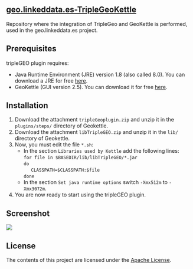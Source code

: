 <html>
	<head></head>
	<body>
		<div id="readme" class="clearfix announce instapaper_body md">
			<article class="markdown-body entry-content" itemprop="mainContentOfPage">
				<h2><a name="welcome" class="anchor" href="#welcome"><span class="octicon octicon-link"></span>geo.linkeddata.es-TripleGeoKettle</a></h2>
				<p>Repository where the integration of TripleGeo and GeoKettle is performed, used in the geo.linkeddata.es project.</p>
				<h2><a name="prerequisites" class="anchor" href="#Prerequisites"><span class="octicon octicon-link"></span></a>Prerequisites</h2>
				tripleGEO plugin requires: 
				<ul>
					<li>Java Runtime Environment (JRE) version 1.8 (also called 8.0). You can download a JRE for free <a href="http://www.oracle.com/technetwork/java/index.html">here</a>.</li>
					<li>GeoKettle (GUI version 2.5). You can download it for free <a href="http://www.spatialytics.org/projects/geokettle/">here</a>.</li>
				</ul>
				<h2><a name="installation" class="anchor" href="#Installation"><span class="octicon octicon-link"></span></a>Installation</h2>
				<ol>
					<li>Download the attachment <code>tripleGeoplugin.zip</code> and unzip it in the <code>plugins/steps/</code> directory of Geokettle.</li>
					<li>Download the attachment <code>libTripleGEO.zip</code> and unzip it in the <code>lib/</code> directory of Geokettle.</li>
					<li>Now, you must edit the file <code>*.sh</code>:<br/>
						<ul>
							<li>In the section <code>Libraries used by Kettle</code> add the following lines:<br/>
								<code>for file in $BASEDIR/lib/libTripleGEO/*.jar</code><br/>
								<code>do</code><br/>
									 &nbsp; &nbsp; &nbsp;<code>CLASSPATH=$CLASSPATH:$file</code><br/>
								<code>done</code>
							</li>
							<li>In the section <code>Set java runtime options</code> switch <code>-Xmx512m</code> to <code>-Xmx3072m</code>.</li>
						</ul>
					</li>
					<li>You are now ready to start using the tripleGEO plugin.</li>
				</ol>
				<h2><a name="screenshot" class="anchor" href="#Screenshot"><span class="octicon octicon-link"></span></a>Screenshot</h2>
				<img src="https://github.com/oeg-upm/geo.linkeddata.es-TripleGeoKettle/blob/master/distrib/Screenshot.png">				
				<h2><a name="license" class="anchor" href="#license"><span class="octicon octicon-link"></span></a>License</h2>
				<p>The contents of this project are licensed under the <a href="https://github.com/oeg-upm/geo.linkeddata.es-TripleGeoKettle/blob/master/LICENSE">Apache License</a>.</p>
			</article>
		</div>
	</body>
</html>
